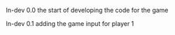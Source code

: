 In-dev 0.0
    the start of developing the code for the game

In-dev 0.1
    adding the game input for player 1